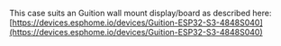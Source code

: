  This case suits an Guition wall mount display/board as described here: [https://devices.esphome.io/devices/Guition-ESP32-S3-4848S040](https://devices.esphome.io/devices/Guition-ESP32-S3-4848S040)
